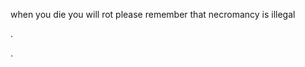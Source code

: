 when you die you will rot please remember that necromancy is illegal
‎ ‎ ‎ 
‎ 






















































































































































































.
























































.
